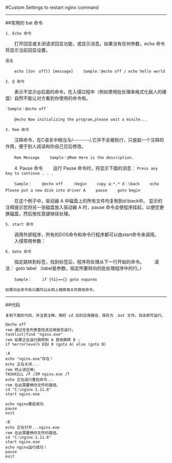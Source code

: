 #Custom Settings to restart nginx command
***
##常用的 bat 命令

    1. Echo 命令
　　打开回显或关闭请求回显功能，或显示消息。如果没有任何参数，echo 命令将显示当前回显设置。

    语法
    
　　`echo [{on　off}] [message]`
　　`Sample：@echo off / echo hello world`
    
    2. @ 命令
　　表示不显示@后面的命令，在入侵过程中（例如使用批处理来格式化敌人的硬盘）自然不能让对方看到你使用的命令啦。
    
    `Sample：@echo off`
　　`@echo Now initializing the program,please wait a minite...`
        
    3. Rem 命令
　　注释命令，在C语言中相当与/*--------*/,它并不会被执行，只是起一个注释的作用，便于别人阅读和你自己日后修改。
    
　　`Rem Message`
　　`Sample：@Rem Here is the description.`
    
　　4. Pause 命令
　　运行 Pause 命令时，将显示下面的消息：
    `Press any key to continue . . .`
    
　　`Sample：`
　　`@echo off`
　　`:begin`
　　`copy a:*.* d：\back`
　　`echo Please put a new disk into driver A`
　　`pause`
　　`goto begin`
    
　　在这个例子中，驱动器 A 中磁盘上的所有文件均复制到d:\back中。
    显示的注释提示您将另一张磁盘放入驱动器 A 时，pause 命令会使程序挂起，以便您更换磁盘，然后按任意键继续处理。
    
    5. start 命令
　　调用外部程序，所有的DOS命令和命令行程序都可以由start命令来调用。
　　入侵常用参数：
    
    6. Goto 命令
　　指定跳转到标签，找到标签后，程序将处理从下一行开始的命令。
　　语法：
    goto label （label是参数，指定所要转向的批处理程序中的行。）

　　`Sample：`
　　`if {%1}=={} goto noparms`
    
    如果对此命令有兴趣可以从网上搜索相关的其他命令。
***
##代码
    
    复制下面的代码，并注意注释，换好 cd 后的应用路径，保存为 .bat 文件。双击即可运行。

    @echo off
    rem 通过任务列表查找该应用是否运行;
    tasklist|find "nginx.exe"
    rem 如果正在运行跳转到 A 其他跳转 B ;
    if %errorlevel% EQU 0 (goto A) else (goto B)

    :A
    echo "nginx.exe"存在！
    echo 正在关闭...
    rem 终止该应用;
    TASKKILL /F /IM nginx.exe /T
    echo 正在运行重启命令...
    rem 在此需要换你文件的路径。
    cd "C:\nginx-1.11.6"
    start nginx.exe

    echo nginx重启成功
    pause
    exit

    :B
    echo 正在打开...nginx.exe
    rem 在此需要换你文件的路径。
    cd "C:\nginx-1.11.6"
    start nginx.exe
    echo nginx运行成功！
    pause
    exit
